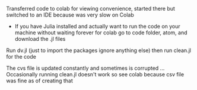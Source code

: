 Transferred code to colab for viewing convenience, started there but switched to an IDE because was very slow on Colab
* If you have Julia installed and actually want to run the code on your machine without waiting forever for colab go to code folder, atom, and download the .jl files

Run dv.jl (just to import the packages ignore anything else) then run clean.jl for the code

The cvs file is updated constantly and sometimes is corrupted ... Occasionally running clean.jl doesn't work so see colab because csv file was fine as of creating that
